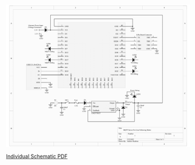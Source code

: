 ![Individual Schematic](Images/Individual_Schematic_Design-1.png)

[Individual Schematic PDF](docs/SchematicDesign.pdf)
